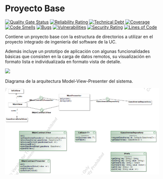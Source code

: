 # Proyecto Base

[![Quality Gate Status](https://sonarcloud.io/api/project_badges/measure?project=App-Gasolineras-Grupo1&metric=alert_status)](https://sonarcloud.io/summary/new_code?id=App-Gasolineras-Grupo1)
[![Reliability Rating](https://sonarcloud.io/api/project_badges/measure?project=App-Gasolineras-Grupo1&metric=reliability_rating)](https://sonarcloud.io/summary/new_code?id=App-Gasolineras-Grupo1)
[![Technical Debt](https://sonarcloud.io/api/project_badges/measure?project=App-Gasolineras-Grupo1&metric=sqale_index)](https://sonarcloud.io/summary/new_code?id=App-Gasolineras-Grupo1)
[![Coverage](https://sonarcloud.io/api/project_badges/measure?project=App-Gasolineras-Grupo1&metric=coverage)](https://sonarcloud.io/summary/new_code?id=App-Gasolineras-Grupo1)
[![Code Smells](https://sonarcloud.io/api/project_badges/measure?project=App-Gasolineras-Grupo1&metric=code_smells)](https://sonarcloud.io/summary/new_code?id=App-Gasolineras-Grupo1)
[![Bugs](https://sonarcloud.io/api/project_badges/measure?project=App-Gasolineras-Grupo1&metric=bugs)](https://sonarcloud.io/summary/new_code?id=App-Gasolineras-Grupo1)
[![Vulnerabilities](https://sonarcloud.io/api/project_badges/measure?project=App-Gasolineras-Grupo1&metric=vulnerabilities)](https://sonarcloud.io/summary/new_code?id=App-Gasolineras-Grupo1)
[![Security Rating](https://sonarcloud.io/api/project_badges/measure?project=App-Gasolineras-Grupo1&metric=security_rating)](https://sonarcloud.io/summary/new_code?id=App-Gasolineras-Grupo1)
[![Lines of Code](https://sonarcloud.io/api/project_badges/measure?project=App-Gasolineras-Grupo1&metric=ncloc)](https://sonarcloud.io/summary/new_code?id=App-Gasolineras-Grupo1)


Contiene un proyecto base con la estructura de directorios a utilizar en el proyecto integrado de ingeniería del software de la UC. 

Además incluye un prototipo de aplicación con algunas funcionalidades básicas que consisten en la carga de datos remotos, su visualización en formato lista e individualizada en formato vista de detalle.

![](estructura.jpg)

Diagrama de la arquitectura Model-View-Presenter del sistema.

![](Docs/Models/Arquitectura.png)
